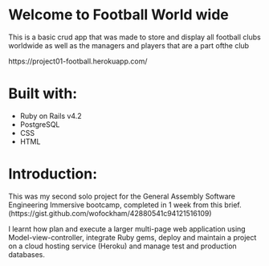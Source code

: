 <h1> Welcome to Football World wide </h1>

<p> This is a basic crud app that was made to store and display all football clubs worldwide as well as the managers and players that are a part ofthe club</p> https://project01-football.herokuapp.com/


<h1> Built with: </h1>

<ul> 
  <li> Ruby on Rails v4.2</li>
  <li> PostgreSQL </li>
  <li> CSS </li>
  <li> HTML</li>
  
 </ul>
 
 <h1> Introduction: </h1>
 
 <p> This was my second solo project for the General Assembly Software Engineering Immersive bootcamp, completed in 1 week from this brief. (https://gist.github.com/wofockham/42880541c94121516109)

I learnt how plan and execute a larger multi-page web application using Model-view-controller, integrate Ruby gems, deploy and maintain a project on a cloud hosting service (Heroku) and manage test and production databases. </p>
